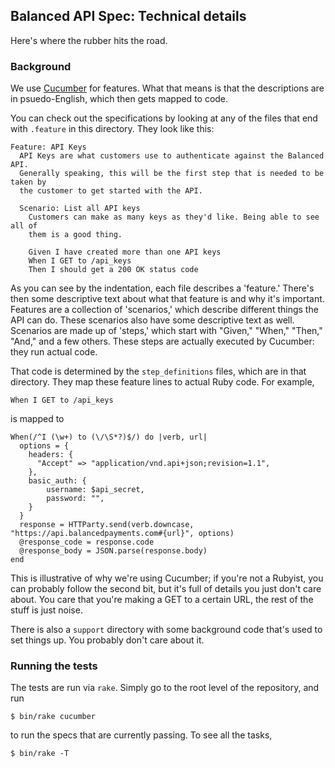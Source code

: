 ## Balanced API Spec: Technical details

Here's where the rubber hits the road.

### Background

We use [Cucumber](http://cukes.info/) for features. What that means is that the
descriptions are in psuedo-English, which then gets mapped to code.

You can check out the specifications by looking at any of the files that end
with `.feature` in this directory. They look like this:

```
Feature: API Keys
  API Keys are what customers use to authenticate against the Balanced API.
  Generally speaking, this will be the first step that is needed to be taken by
  the customer to get started with the API.

  Scenario: List all API keys
    Customers can make as many keys as they'd like. Being able to see all of
    them is a good thing.

    Given I have created more than one API keys
    When I GET to /api_keys
    Then I should get a 200 OK status code
```

As you can see by the indentation, each file describes a 'feature.' There's
then some descriptive text about what that feature is and why it's important.
Features are a collection of 'scenarios,' which describe different things the
API can do. These scenarios also have some descriptive text as well. Scenarios
are made up of 'steps,' which start with "Given," "When," "Then," "And," and a
few others. These steps are actually executed by Cucumber: they run actual code.

That code is determined by the `step_definitions` files, which are in that
directory. They map these feature lines to actual Ruby code. For example,

```
When I GET to /api_keys
```

is mapped to

```
When(/^I (\w+) to (\/\S*?)$/) do |verb, url|
  options = {
    headers: {
      "Accept" => "application/vnd.api+json;revision=1.1",
    },
    basic_auth: {
        username: $api_secret,
        password: "",
    }
  }
  response = HTTParty.send(verb.downcase, "https://api.balancedpayments.com#{url}", options)
  @response_code = response.code
  @response_body = JSON.parse(response.body)
end
```

This is illustrative of why we're using Cucumber; if you're not a Rubyist, you
can probably follow the second bit, but it's full of details you just don't
care about. You care that you're making a GET to a certain URL, the rest of the stuff
is just noise.

There is also a `support` directory with some background code that's used to
set things up. You probably don't care about it.

### Running the tests

The tests are run via `rake`. Simply go to the root level of the repository, and run

```
$ bin/rake cucumber
```

to run the specs that are currently passing. To see all the tasks, 

```
$ bin/rake -T
```
